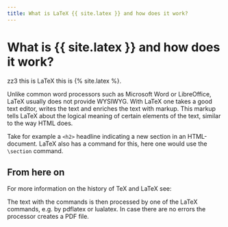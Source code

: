 ```yaml
---
title: What is LaTeX {{ site.latex }} and how does it work?
---
```




# What is {{ site.latex }} and how does it work?

zz3 this is LaTeX  this is {% site.latex %}.

Unlike common word processors such as Microsoft Word or LibreOffice, LaTeX usually does not provide WYSIWYG. With LaTeX one takes a good text editor, writes the text and enriches the text with markup. This markup tells LaTeX about the logical meaning of certain elements of the text, similar to the way HTML does.

Take for example a `<h2>` headline indicating a new section in an HTML-document. LaTeX also has a command for this, here one would use the `\section` command.

## From here on

For more information on the history of TeX and LaTeX see:



 The text with the commands is then processed by one of the LaTeX commands, e.g. by pdflatex or lualatex. In case there are no errors the processor creates a PDF file.
